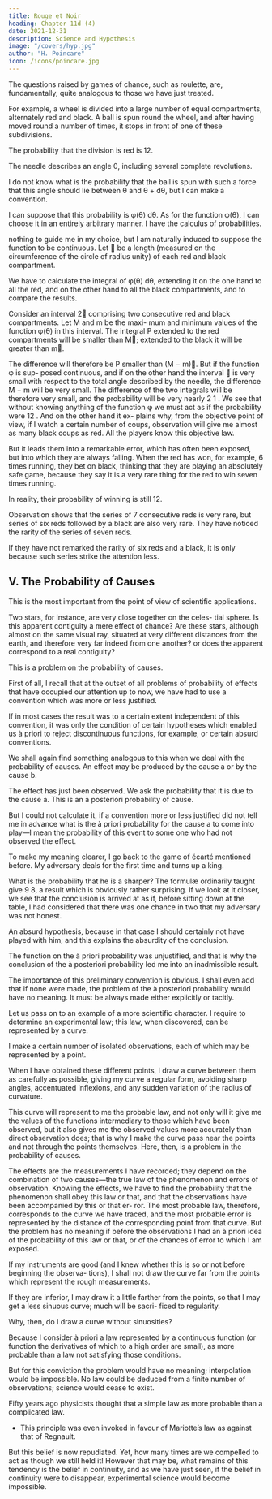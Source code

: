 ```yaml
---
title: Rouge et Noir
heading: Chapter 11d (4)
date: 2021-12-31
description: Science and Hypothesis
image: "/covers/hyp.jpg"
author: "H. Poincare"
icon: /icons/poincare.jpg
---
```



The questions raised by games of chance, such as roulette, are, fundamentally, quite analogous to those we have just treated. 

For example, a wheel is divided into a large number of equal compartments, alternately red and black. A ball is spun round the wheel, and after having moved round a number of times, it stops in front of one of these subdivisions.

The probability that the division is red is 12. 

The needle describes an angle θ, including several complete revolutions.

I do not know what is the probability that the ball is spun with such a force that this angle should lie between θ and θ + dθ, but I can make a convention. 

I can suppose that this probability is φ(θ) dθ. As for the function φ(θ), I can choose it in an entirely arbitrary manner. I have the calculus of probabilities.

nothing to guide me in my choice, but I am naturally induced to suppose the function to be continuous. Let  be
a length (measured on the circumference of the circle of radius unity) of each red and black compartment. 

We have to calculate the integral of φ(θ) dθ, extending it on the one hand to all the red, and on the other hand to
all the black compartments, and to compare the results. 

Consider an interval 2 comprising two consecutive red and black compartments. Let M and m be the maxi-
mum and minimum values of the function φ(θ) in this interval. The integral P extended to the red compartments
will be smaller than M; extended to the black it will be greater than
m. 

The difference will therefore be
P
smaller than (M − m). But if the function φ is sup-
posed continuous, and if on the other hand the interval 
is very small with respect to the total angle described by
the needle, the difference M − m will be very small. The
difference of the two integrals will be therefore very small,
and the probability will be very nearly 2 1 . We see that
without knowing anything of the function φ we must act
as if the probability were 12 . And on the other hand it ex-
plains why, from the objective point of view, if I watch a
certain number of coups, observation will give me almost
as many black coups as red. All the players know this objective law. 

But it leads them into a remarkable error, which has often been exposed, but into which they are
always falling. When the red has won, for example, 6 times running, they bet on black, thinking that they are
playing an absolutely safe game, because they say it is a
very rare thing for the red to win seven times running. 

In reality, their probability of winning is still 12. 

Observation shows that the series of 7 consecutive reds is very rare, but series of six reds followed by a black are
also very rare. They have noticed the rarity of the series of seven reds. 

If they have not remarked the rarity of six reds and a black, it is only because such series strike the attention less.


## V. The Probability of Causes

This is the most important from the point of view of scientific applications. 

Two stars, for instance, are very close together on the celes-
tial sphere. Is this apparent contiguity a mere effect of
chance? Are these stars, although almost on the same
visual ray, situated at very different distances from the
earth, and therefore very far indeed from one another? or
does the apparent correspond to a real contiguity? 

This is a problem on the probability of causes.

First of all, I recall that at the outset of all problems of probability of effects that have occupied our attention
up to now, we have had to use a convention which was
more or less justified.

If in most cases the result was to a certain extent independent of this convention, it was
only the condition of certain hypotheses which enabled
us à priori to reject discontinuous functions, for example,
or certain absurd conventions. 

We shall again find something analogous to this when we deal with the probability
of causes. An effect may be produced by the cause a or
by the cause b. 

The effect has just been observed. We ask the probability that it is due to the cause a. This
is an à posteriori probability of cause. 

But I could not calculate it, if a convention more or less justified did not
tell me in advance what is the à priori probability for
the cause a to come into play—I mean the probability of
this event to some one who had not observed the effect.

To make my meaning clearer, I go back to the game of écarté mentioned before. My adversary deals for the first
time and turns up a king. 

What is the probability that he is a sharper? The formulæ ordinarily taught give 9 8, a result which is obviously rather surprising. If we look at it closer, we see that the conclusion is arrived at as if,
before sitting down at the table, I had considered that
there was one chance in two that my adversary was not honest. 

An absurd hypothesis, because in that case I should certainly not have played with him; and this explains the absurdity of the conclusion. 

The function on the à priori probability was unjustified, and that is why the conclusion of the à posteriori probability led me into an inadmissible result. 

The importance of this preliminary convention is obvious. I shall even add that if none
were made, the problem of the à posteriori probability
would have no meaning. It must be always made either
explicitly or tacitly.

Let us pass on to an example of a more scientific character. I require to determine an experimental law;
this law, when discovered, can be represented by a curve.

I make a certain number of isolated observations, each of which may be represented by a point. 

When I have obtained these different points, I draw a curve between them as carefully as possible, giving my curve a regular
form, avoiding sharp angles, accentuated inflexions, and any sudden variation of the radius of curvature. 

This curve will represent to me the probable law, and not only will it give me the values of the functions intermediary to
those which have been observed, but it also gives me the observed values more accurately than direct observation
does; that is why I make the curve pass near the points and not through the points themselves.
Here, then, is a problem in the probability of causes.

The effects are the measurements I have recorded; they depend on the combination of two causes—the true law
of the phenomenon and errors of observation. Knowing the effects, we have to find the probability that the
phenomenon shall obey this law or that, and that the observations have been accompanied by this or that er-
ror. The most probable law, therefore, corresponds to the
curve we have traced, and the most probable error is represented by the distance of the corresponding point from
that curve. But the problem has no meaning if before the observations I had an à priori idea of the probability
of this law or that, or of the chances of error to which
I am exposed. 

If my instruments are good (and I knew whether this is so or not before beginning the observa-
tions), I shall not draw the curve far from the points
which represent the rough measurements. 

If they are inferior, I may draw it a little farther from the points, so
that I may get a less sinuous curve; much will be sacri-
ficed to regularity.

Why, then, do I draw a curve without sinuosities?

Because I consider à priori a law represented by a continuous function (or function the derivatives of which to a high order are small), as more probable than a law not satisfying those conditions. 

But for this conviction the problem would have no meaning; interpolation would be impossible. No law could be deduced from a finite number of observations; science would cease to exist. 

Fifty years ago physicists thought that a simple law as more probable than a complicated law. 
- This principle was even invoked in favour of Mariotte’s law as against that of Regnault. 

But this belief is now repudiated. Yet, how many times are we compelled to act as though we still held it! However
that may be, what remains of this tendency is the belief in continuity, and as we have just seen, if the belief in
continuity were to disappear, experimental science would become impossible.

